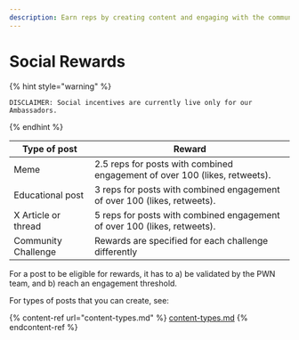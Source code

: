 ```yaml
---
description: Earn reps by creating content and engaging with the community.
---
```


# Social Rewards

{% hint style="warning" %}
```
DISCLAIMER: Social incentives are currently live only for our Ambassadors.
```
{% endhint %}

| **Type of post**    | **Reward**                                                                 |
| ------------------- | -------------------------------------------------------------------------- |
| Meme                | 2.5 reps for posts with combined engagement of over 100 (likes, retweets). |
| Educational post    | 3 reps for posts with combined engagement of over 100 (likes, retweets).   |
| X Article or thread | 5 reps for posts with combined engagement of over 100 (likes, retweets).   |
| Community Challenge | Rewards are specified for each challenge differently                       |

For a post to be eligible for rewards, it has to a) be validated by the PWN team, and b) reach an engagement threshold.

For types of posts that you can create, see:

{% content-ref url="content-types.md" %}
[content-types.md](content-types.md)
{% endcontent-ref %}
